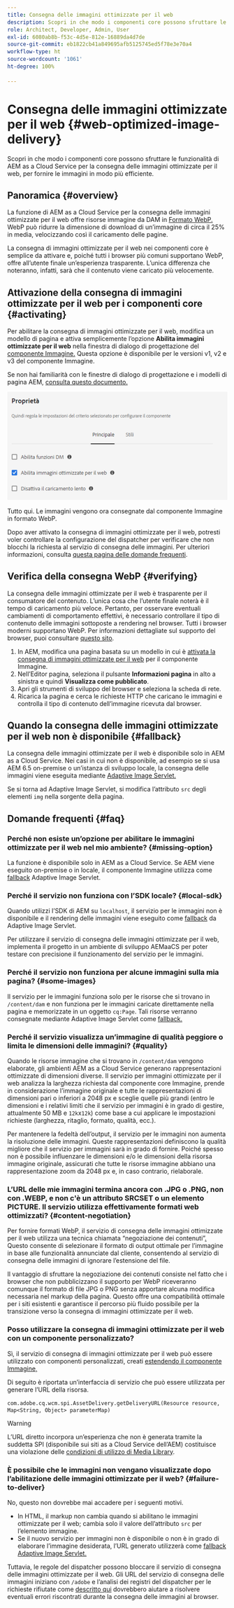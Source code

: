 ```yaml
---
title: Consegna delle immagini ottimizzate per il web
description: Scopri in che modo i componenti core possono sfruttare le funzionalità di AEM as a Cloud Service per la consegna delle immagini ottimizzate per il web, per fornire le immagini in modo più efficiente.
role: Architect, Developer, Admin, User
exl-id: 6080ab8b-f53c-4d5e-812e-16889da4d7de
source-git-commit: eb1822cb41a849695afb5125745ed5f78e3e70a4
workflow-type: ht
source-wordcount: '1061'
ht-degree: 100%

---
```


# Consegna delle immagini ottimizzate per il web {#web-optimized-image-delivery}

Scopri in che modo i componenti core possono sfruttare le funzionalità di AEM as a Cloud Service per la consegna delle immagini ottimizzate per il web, per fornire le immagini in modo più efficiente.

## Panoramica {#overview}

La funzione di AEM as a Cloud Service per la consegna delle immagini ottimizzate per il web offre risorse immagine da DAM in [Formato WebP.](https://developers.google.com/speed/webp) WebP può ridurre la dimensione di download di un’immagine di circa il 25% in media, velocizzando così il caricamento delle pagine.

La consegna di immagini ottimizzate per il web nei componenti core è semplice da attivare e, poiché tutti i browser più comuni supportano WebP, offre all’utente finale un’esperienza trasparente. L’unica differenza che noteranno, infatti, sarà che il contenuto viene caricato più velocemente.

## Attivazione della consegna di immagini ottimizzate per il web per i componenti core {#activating}

Per abilitare la consegna di immagini ottimizzate per il web, modifica un modello di pagina e attiva semplicemente l’opzione **Abilita immagini ottimizzate per il web** nella finestra di dialogo di progettazione del [componente Immagine.](/help/components/image.md#design-dialog) Questa opzione è disponibile per le versioni v1, v2 e v3 del componente Immagine.

Se non hai familiarità con le finestre di dialogo di progettazione e i modelli di pagina AEM, [consulta questo documento.](/help/get-started/authoring.md#pre-configuring-core-components)

![Abilitazione della consegna di immagini ottimizzate per il web nella finestra di dialogo di progettazione](/help/assets/web-optimized-image-delivery.png)

Tutto qui. Le immagini vengono ora consegnate dal componente Immagine in formato WebP.

Dopo aver attivato la consegna di immagini ottimizzate per il web, potresti voler controllare la configurazione del dispatcher per verificare che non blocchi la richiesta al servizio di consegna delle immagini. Per ulteriori informazioni, consulta [questa pagina delle domande frequenti](#failure-to-deliver).

## Verifica della consegna WebP {#verifying}

La consegna delle immagini ottimizzate per il web è trasparente per il consumatore del contenuto. L’unica cosa che l’utente finale noterà è il tempo di caricamento più veloce. Pertanto, per osservare eventuali cambiamenti di comportamento effettivi, è necessario controllare il tipo di contenuto delle immagini sottoposte a rendering nel browser. Tutti i browser moderni supportano WebP. Per informazioni dettagliate sul supporto del browser, puoi consultare [questo sito](https://caniuse.com/webp).

1. In AEM, modifica una pagina basata su un modello in cui è [attivata la consegna di immagini ottimizzate per il web](#activating) per il componente Immagine.
1. Nell’Editor pagina, seleziona il pulsante **Informazioni pagina** in alto a sinistra e quindi **Visualizza come pubblicato**.
1. Apri gli strumenti di sviluppo del browser e seleziona la scheda di rete.
1. Ricarica la pagina e cerca le richieste HTTP che caricano le immagini e controlla il tipo di contenuto dell’immagine ricevuta dal browser.

## Quando la consegna delle immagini ottimizzate per il web non è disponibile {#fallback}

La consegna delle immagini ottimizzate per il web è disponibile solo in AEM as a Cloud Service. Nei casi in cui non è disponibile, ad esempio se si usa AEM 6.5 on-premise o un’istanza di sviluppo locale, la consegna delle immagini viene eseguita mediante [Adaptive Image Servlet.](/help/developing/adaptive-image-servlet.md)

Se si torna ad Adaptive Image Servlet, si modifica l’attributo `src` degli elementi `img` nella sorgente della pagina.

## Domande frequenti {#faq}

### Perché non esiste un’opzione per abilitare le immagini ottimizzate per il web nel mio ambiente? {#missing-option}

La funzione è disponibile solo in AEM as a Cloud Service. Se AEM viene eseguito on-premise o in locale, il componente Immagine utilizza come [fallback](#fallback) Adaptive Image Servlet.

### Perché il servizio non funziona con l’SDK locale? {#local-sdk}

Quando utilizzi l’SDK di AEM su `localhost`, il servizio per le immagini non è disponibile e il rendering delle immagini viene eseguito come [fallback](#fallback) da Adaptive Image Servlet.

Per utilizzare il servizio di consegna delle immagini ottimizzate per il web, implementa il progetto in un ambiente di sviluppo AEMaaCS per poter testare con precisione il funzionamento del servizio per le immagini.

### Perché il servizio non funziona per alcune immagini sulla mia pagina? {#some-images}

Il servizio per le immagini funziona solo per le risorse che si trovano in `/content/dam` e non funziona per le immagini caricate direttamente nella pagina e memorizzate in un oggetto `cq:Page`. Tali risorse verranno consegnate mediante Adaptive Image Servlet come [fallback.](#fallback)

### Perché il servizio visualizza un’immagine di qualità peggiore o limita le dimensioni delle immagini? {#quality}

Quando le risorse immagine che si trovano in `/content/dam` vengono elaborate, gli ambienti AEM as a Cloud Service generano rappresentazioni ottimizzate di dimensioni diverse. Il servizio per immagini ottimizzate per il web analizza la larghezza richiesta dal componente core Immagine, prende in considerazione l’immagine originale e tutte le rappresentazioni di dimensioni pari o inferiori a 2048 px e sceglie quelle più grandi (entro le dimensioni e i relativi limiti che il servizio per immagini è in grado di gestire, attualmente 50 MB e `12k`x`12k`) come base a cui applicare le impostazioni richieste (larghezza, ritaglio, formato, qualità, ecc.).

Per mantenere la fedeltà dell’output, il servizio per le immagini non aumenta la risoluzione delle immagini. Queste rappresentazioni definiscono la qualità migliore che il servizio per immagini sarà in grado di fornire. Poiché spesso non è possibile influenzare le dimensioni e/o le dimensioni della risorsa immagine originale, assicurati che tutte le risorse immagine abbiano una rappresentazione zoom da 2048 px e, in caso contrario, rielaborale.

### L’URL delle mie immagini termina ancora con .JPG o .PNG, non con .WEBP, e non c&#39;è un attributo SRCSET o un elemento PICTURE. Il servizio utilizza effettivamente formati web ottimizzati? {#content-negotiation}

Per fornire formati WebP, il servizio di consegna delle immagini ottimizzate per il web utilizza una tecnica chiamata “negoziazione dei contenuti”[.](https://developer.mozilla.org/en-US/docs/Web/HTTP/Content_negotiation#server-driven_content_negotiation) Questo consente di selezionare il formato di output ottimale per l’immagine in base alle funzionalità annunciate dal cliente, consentendo al servizio di consegna delle immagini di ignorare l’estensione del file.

Il vantaggio di sfruttare la negoziazione dei contenuti consiste nel fatto che i browser che non pubblicizzano il supporto per WebP riceveranno comunque il formato di file JPG o PNG senza apportare alcuna modifica necessaria nel markup della pagina. Questo offre una compatibilità ottimale per i siti esistenti e garantisce il percorso più fluido possibile per la transizione verso la consegna di immagini ottimizzate per il web.

### Posso utilizzare la consegna di immagini ottimizzate per il web con un componente personalizzato?

Sì, il servizio di consegna di immagini ottimizzate per il web può essere utilizzato con componenti personalizzati, creati [estendendo il componente Immagine,](/help/developing/customizing.md)

Di seguito è riportata un’interfaccia di servizio che può essere utilizzata per generare l’URL della risorsa.

```
com.adobe.cq.wcm.spi.AssetDelivery.getDeliveryURL(Resource resource, Map<String, Object> parameterMap)
```

>[!WARNING]
>
>L’URL diretto incorpora un’esperienza che non è generata tramite la suddetta SPI (disponibile sui siti as a Cloud Service dell’AEM) costituisce una violazione delle [condizioni di utilizzo di Media Library](https://experienceleague.adobe.com/docs/experience-manager-cloud-service/content/assets/admin/medialibrary.html?lang=it#use-media-library).

### È possibile che le immagini non vengano visualizzate dopo l’abilitazione delle immagini ottimizzate per il web? {#failure-to-deliver}

No, questo non dovrebbe mai accadere per i seguenti motivi.

* In HTML, il markup non cambia quando si abilitano le immagini ottimizzate per il web; cambia solo il valore dell’attributo `src` per l’elemento immagine.
* Se il nuovo servizio per immagini non è disponibile o non è in grado di elaborare l’immagine desiderata, l’URL generato utilizzerà come [fallback Adaptive Image Servlet.](#fallback)

Tuttavia, le regole del dispatcher possono bloccare il servizio di consegna delle immagini ottimizzate per il web. Gli URL del servizio di consegna delle immagini iniziano con `/adobe` e l’analisi dei registri del dispatcher per le richieste rifiutate come [descritto qui](https://experienceleague.adobe.com/docs/experience-manager-learn/ams/dispatcher/common-logs.html?lang=it#filter-rejects) dovrebbero aiutare a risolvere eventuali errori riscontrati durante la consegna delle immagini al browser.
